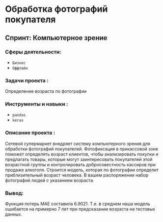 # Обработка фотографий покупателя

## Спринт: Компьютерное зрение

### Сферы деятельности:

- `Бизнес`
- `Оффлайн`

### Задачи проекта : 

Определение возраста по фотографии

### Инструменты и навыки :

- `pandas`
- `keras`

### Описание проекта :

Сетевой супермаркет внедряет систему компьютерного зрения для обработки фотографий покупателей. Фотофиксация в прикассовой зоне поможет определять возраст клиентов, чтобы анализировать покупки и предлагать товары, которые могут заинтересовать покупателей этой возрастной группы и контролировать добросовестность кассиров при продаже алкоголя. Строится модель, которая по фотографии определит приблизительный возраст человека. В вашем распоряжении набор фотографий людей с указанием возраста.

### Вывод:

Функция потерь MAE составила 6.9021. Т.е. в среднем наша модель ошибается на примерно 7 лет при предсказании возраста на тестовых данных.